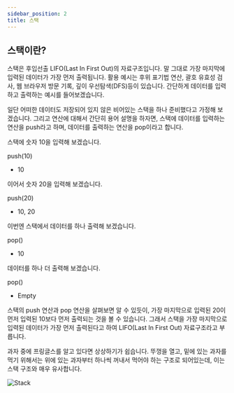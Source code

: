 ```yaml
---
sidebar_position: 2
title: 스택
---
```


## 스택이란?

스택은 후입선출 LIFO(Last In First Out)의 자료구조입니다.
말 그대로 가장 마지막에 입력된 데이터가 가장 먼저 출력됩니다.
활용 예시는 후위 표기법 연산, 괄호 유효성 검사, 웹 브라우저 방문 기록, 깊이 우선탐색(DFS)등이 있습니다.
간단하게 데이터를 입력하고 출력하는 예시를 들어보겠습니다.

일단 어떠한 데이터도 저장되어 있지 않은 비어있는 스택을 하나 준비했다고 가정해 보겠습니다.
그리고 연산에 대해서 간단히 용어 설명을 하자면,
스택에 데이터를 입력하는 연산을 push라고 하며, 데이터를 출력하는 연산을 pop이라고 합니다.

스택에 숫자 10을 입력해 보겠습니다.

push(10)

- 10

이어서 숫자 20을 입력해 보겠습니다.

push(20)

- 10, 20

이번엔 스택에서 데이터를 하나 출력해 보겠습니다.

pop()

- 10

데이터를 하나 더 출력해 보겠습니다.

pop()

- Empty

스택의 push 연산과 pop 연산을 살펴보면 알 수 있듯이,
가장 마지막으로 입력된 20이 먼저 입력된 10보다 먼저 출력되는 것을 볼 수 있습니다.
그래서 스택을 가장 마지막으로 입력된 데이터가 가장 먼저 출력된다고 하여 LIFO(Last In First Out) 자료구조라고 부릅니다.

과자 중에 프링글스를 알고 있다면 상상하기가 쉽습니다.
뚜껑을 열고, 밑에 있는 과자를 먹기 위해서는 위에 있는 과자부터 하나씩 꺼내서 먹어야 하는 구조로 되어있는데,
이는 스택 구조와 매우 유사합니다.

![Stack](/img/cs/dataStructure/stack.jpeg)
